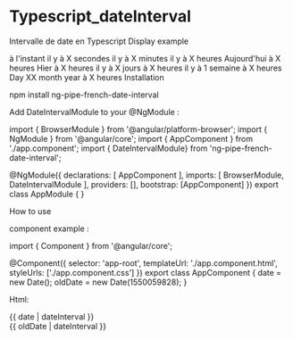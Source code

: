 # Typescript_dateInterval
Intervalle de date en Typescript
Display example

à l'instant
il y à X secondes
il y à X minutes
il y à X heures
Aujourd'hui à X heures
Hier à X heures
il y à X jours à X heures
il y à 1 semaine à X heures
Day XX month year à X heures
Installation

npm install ng-pipe-french-date-interval  

Add DateIntervalModule to your @NgModule :

import { BrowserModule } from '@angular/platform-browser';
import { NgModule } from '@angular/core';
import { AppComponent } from './app.component';
import { DateIntervalModule} from 'ng-pipe-french-date-interval';

@NgModule({
  declarations: [
    AppComponent
  ],
  imports: [
    BrowserModule,
    DateIntervalModule
  ],
  providers: [],
  bootstrap: [AppComponent]
})
export class AppModule { }

How to use

component example :

import { Component } from '@angular/core';

@Component({
  selector: 'app-root',
  templateUrl: './app.component.html',
  styleUrls: ['./app.component.css']
})
export class AppComponent {
    date = new Date();
    oldDate = new Date(1550059828);
}

Html:

{{ date | dateInterval }}  
{{ oldDate | dateInterval }}
